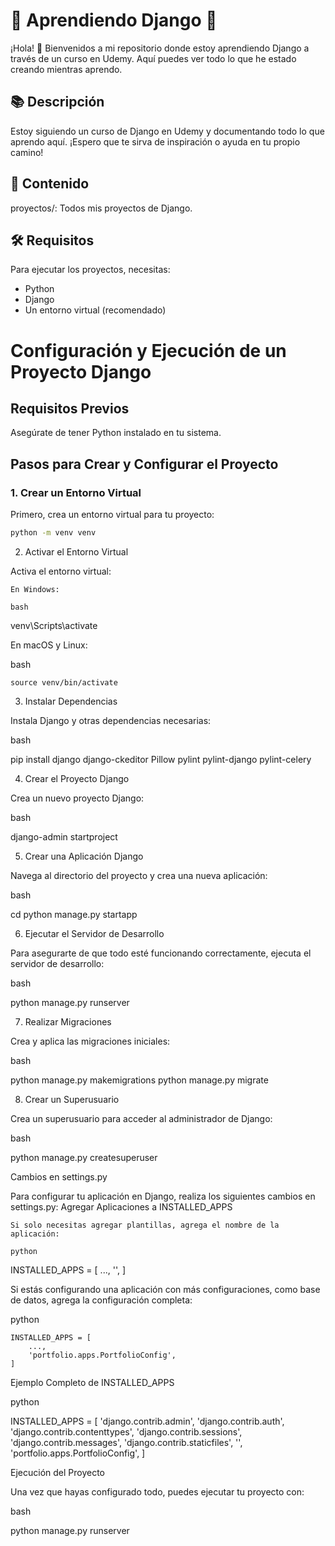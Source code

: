 # 🚀 Aprendiendo Django 🌟

¡Hola! 👋 Bienvenidos a mi repositorio donde estoy aprendiendo Django a través de un curso en Udemy. Aquí puedes ver todo lo que he estado creando mientras aprendo.
## 📚 Descripción

Estoy siguiendo un curso de Django en Udemy y documentando todo lo que aprendo aquí. ¡Espero que te sirva de inspiración o ayuda en tu propio camino!
## 📁 Contenido

proyectos/: Todos mis proyectos de Django.

## 🛠 Requisitos

Para ejecutar los proyectos, necesitas:

- Python
- Django
- Un entorno virtual (recomendado)

# Configuración y Ejecución de un Proyecto Django

## Requisitos Previos
Asegúrate de tener Python instalado en tu sistema.

## Pasos para Crear y Configurar el Proyecto

### 1. Crear un Entorno Virtual
Primero, crea un entorno virtual para tu proyecto:
```bash
python -m venv venv
```
2. Activar el Entorno Virtual

Activa el entorno virtual:

    En Windows:

    bash

venv\Scripts\activate

En macOS y Linux:

bash

    source venv/bin/activate

3. Instalar Dependencias

Instala Django y otras dependencias necesarias:

bash

pip install django django-ckeditor Pillow pylint pylint-django pylint-celery

4. Crear el Proyecto Django

Crea un nuevo proyecto Django:

bash

django-admin startproject <Nombre-del-proyecto>

5. Crear una Aplicación Django

Navega al directorio del proyecto y crea una nueva aplicación:

bash

cd <Nombre-del-proyecto>
python manage.py startapp <Nombre-de-la-app>

6. Ejecutar el Servidor de Desarrollo

Para asegurarte de que todo esté funcionando correctamente, ejecuta el servidor de desarrollo:

bash

python manage.py runserver

7. Realizar Migraciones

Crea y aplica las migraciones iniciales:

bash

python manage.py makemigrations
python manage.py migrate

8. Crear un Superusuario

Crea un superusuario para acceder al administrador de Django:

bash

python manage.py createsuperuser

Cambios en settings.py

Para configurar tu aplicación en Django, realiza los siguientes cambios en settings.py:
Agregar Aplicaciones a INSTALLED_APPS

    Si solo necesitas agregar plantillas, agrega el nombre de la aplicación:

    python

INSTALLED_APPS = [
    ...,
    '<Nombre-de-la-app>',
]

Si estás configurando una aplicación con más configuraciones, como base de datos, agrega la configuración completa:

python

    INSTALLED_APPS = [
        ...,
        'portfolio.apps.PortfolioConfig',
    ]

Ejemplo Completo de INSTALLED_APPS

python

INSTALLED_APPS = [
    'django.contrib.admin',
    'django.contrib.auth',
    'django.contrib.contenttypes',
    'django.contrib.sessions',
    'django.contrib.messages',
    'django.contrib.staticfiles',
    '<Nombre-de-la-app>',
    'portfolio.apps.PortfolioConfig',
]

Ejecución del Proyecto

Una vez que hayas configurado todo, puedes ejecutar tu proyecto con:

bash

python manage.py runserver
